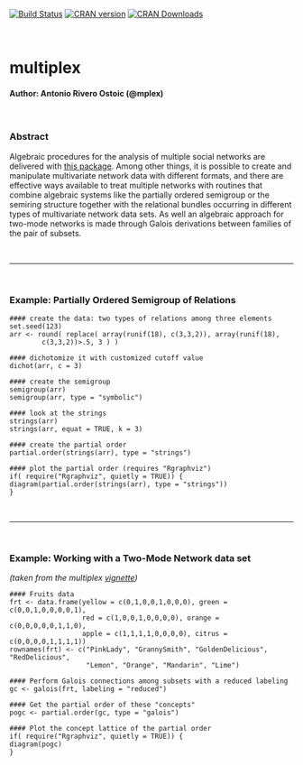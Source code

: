 [![Build Status](https://travis-ci.org/mplex/multiplex.svg?branch=master)](https://travis-ci.org/mplex/multiplex)
[![CRAN version](http://www.r-pkg.org/badges/version/multiplex)](https://cran.r-project.org/package=multiplex)
[![CRAN Downloads](http://cranlogs.r-pkg.org/badges/grand-total/multiplex)](https://cran.rstudio.com/web/packages/multiplex/index.html)


<br />

# multiplex
#### Author: Antonio Rivero Ostoic (@mplex)

<br />


### Abstract

Algebraic procedures for the analysis of multiple social networks are delivered with [this package](https://cran.r-project.org/web/packages/multiplex/index.html). Among other things, it is possible to create and manipulate multivariate network data with different formats, and there are effective ways available to treat multiple networks with routines that combine algebraic systems like the partially ordered semigroup or the semiring structure together with the relational bundles occurring in different types of multivariate network data sets. As well an algebraic approach for two-mode networks is made through Galois derivations between families of the pair of subsets.

<br />

* * *
<br />

### Example: Partially Ordered Semigroup of Relations

```{r }
#### create the data: two types of relations among three elements
set.seed(123)
arr <- round( replace( array(runif(18), c(3,3,2)), array(runif(18),
        c(3,3,2))>.5, 3 ) )
```


```{r }
#### dichotomize it with customized cutoff value
dichot(arr, c = 3)
```


```{r }
#### create the semigroup
semigroup(arr)
semigroup(arr, type = "symbolic")
```


```{r }
#### look at the strings
strings(arr)
strings(arr, equat = TRUE, k = 3)
```


```{r }
#### create the partial order
partial.order(strings(arr), type = "strings")
```


```{r }
#### plot the partial order (requires "Rgraphviz")
if( require("Rgraphviz", quietly = TRUE)) {
diagram(partial.order(strings(arr), type = "strings"))
}
```

<br />

* * *

<br />

### Example: Working with a Two-Mode Network data set
<i>(taken from the multiplex [vignette](https://cran.r-project.org/web/packages/multiplex/vignettes/TwoModeNetworks.pdf))</i>

```{r }
#### Fruits data
frt <- data.frame(yellow = c(0,1,0,0,1,0,0,0), green = c(0,0,1,0,0,0,0,1), 
                  red = c(1,0,0,1,0,0,0,0), orange = c(0,0,0,0,0,1,1,0), 
                  apple = c(1,1,1,1,0,0,0,0), citrus = c(0,0,0,0,1,1,1,1))
rownames(frt) <- c("PinkLady", "GrannySmith", "GoldenDelicious", "RedDelicious", 
                   "Lemon", "Orange", "Mandarin", "Lime")

```


```{r }
#### Perform Galois connections among subsets with a reduced labeling
gc <- galois(frt, labeling = "reduced")
```


```{r }
#### Get the partial order of these "concepts"
pogc <- partial.order(gc, type = "galois")
```


```{r }
#### Plot the concept lattice of the partial order
if( require("Rgraphviz", quietly = TRUE)) {
diagram(pogc)
}
```

